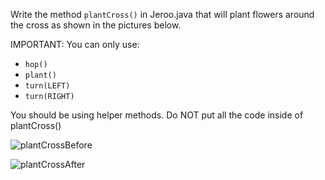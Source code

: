 Write the method ```plantCross()``` in Jeroo.java that will plant flowers around the cross as shown in the pictures below.

IMPORTANT:  You can only use:
* ```hop()```
* ```plant()```
* ```turn(LEFT)```
* ```turn(RIGHT)```

You should be using helper methods.  Do NOT put all the code inside of plantCross()

![plantCrossBefore](https://user-images.githubusercontent.com/28961298/89072869-02b46a80-d33f-11ea-92df-2b2939d880cb.jpg)

![plantCrossAfter](https://user-images.githubusercontent.com/28961298/89072890-0a740f00-d33f-11ea-982c-1b078c11e207.jpg)






